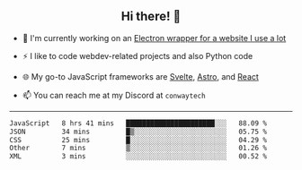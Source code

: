 <h2 align="center">Hi there! 👋</h2>

- 🔭 I'm currently working on an [Electron wrapper for a website I use a lot](https://github.com/ConwayTech-Dev/MyPolyPlus)

- ⚡ I like to code webdev-related projects and also Python code

- 🌐 My go-to JavaScript frameworks are [Svelte](https://svelte.dev/), [Astro](https://astro.build/), and [React](https://react.dev/)

- 📫 You can reach me at my Discord at <code>conwaytech</code>

***

<!--START_SECTION:waka-->

```txt
JavaScript   8 hrs 41 mins   ██████████████████████░░░   88.09 %
JSON         34 mins         █▒░░░░░░░░░░░░░░░░░░░░░░░   05.75 %
CSS          25 mins         █░░░░░░░░░░░░░░░░░░░░░░░░   04.29 %
Other        7 mins          ▒░░░░░░░░░░░░░░░░░░░░░░░░   01.26 %
XML          3 mins          ░░░░░░░░░░░░░░░░░░░░░░░░░   00.52 %
```

<!--END_SECTION:waka-->

